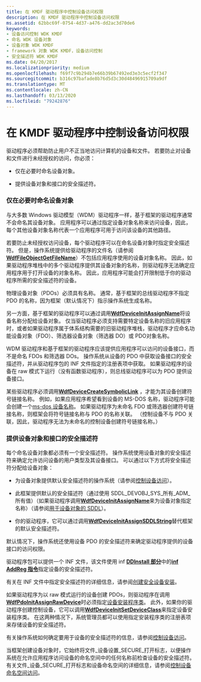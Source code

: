 ```yaml
---
title: 在 KMDF 驱动程序中控制设备访问权限
description: 在 KMDF 驱动程序中控制设备访问权限
ms.assetid: 62bbc69f-0754-4d37-a476-dd2ac3d70de6
keywords:
- 设备访问控制 WDK KMDF
- 命名 WDK 设备对象
- 设备对象 WDK KMDF
- framework 对象 WDK KMDF，设备访问控制
- 安全描述符 WDK KMDF
ms.date: 04/20/2017
ms.localizationpriority: medium
ms.openlocfilehash: f69f7c9b294b7e66b39b67492ed3e3c5ecf2f347
ms.sourcegitcommit: b316c97bafade8b76d5d3c30d48496915709a9df
ms.translationtype: MT
ms.contentlocale: zh-CN
ms.lasthandoff: 03/13/2020
ms.locfileid: "79242876"
---
```

# <a name="controlling-device-access-in-kmdf-drivers"></a>在 KMDF 驱动程序中控制设备访问权限


驱动程序必须帮助防止用户不正当地访问计算机的设备和文件。 若要防止对设备和文件进行未经授权的访问，你必须：

-   仅在必要时命名设备对象。

-   提供设备对象和接口的安全描述符。

### <a href="" id="naming-device-objects-only-when-necessary"></a>仅在必要时命名设备对象

与大多数 Windows 驱动模型（WDM）驱动程序一样，基于框架的驱动程序通常不会命名其设备对象。 应用程序可以通过指定设备对象名称来访问设备，因此，每个其他设备对象名称代表一个应用程序可用于访问该设备的其他路径。

若要防止未经授权访问设备，每个驱动程序可以在命名设备对象时指定安全描述符。 但是，操作系统提供给驱动程序的文件名（请参阅[**WdfFileObjectGetFileName**](https://docs.microsoft.com/windows-hardware/drivers/ddi/wdffileobject/nf-wdffileobject-wdffileobjectgetfilename)）不包括应用程序使用的设备对象名称。 因此，如果驱动程序堆栈中的多个驱动程序提供其设备对象的名称，则驱动程序无法确定应用程序用于打开设备的对象名称。 因此，应用程序可能会打开限制低于你的驱动程序所需的安全描述符的设备。

物理设备对象（PDOs）必须具有名称。 通常，基于框架的总线驱动程序不指定 PDO 的名称，因为框架（默认情况下）指示操作系统生成名称。

另一方面，基于框架的驱动程序可以通过调用[**WdfDeviceInitAssignName**](https://docs.microsoft.com/windows-hardware/drivers/ddi/wdfdevice/nf-wdfdevice-wdfdeviceinitassignname)将设备名称分配给设备对象。 仅当驱动程序必须支持需要特定设备名称的旧应用程序时，或者如果驱动程序属于体系结构需要的旧驱动程序堆栈，驱动程序才应命名功能设备对象（FDO）、筛选器设备对象（筛选器 DO）或 PDO对象名称。

WDM 驱动程序和基于框架的驱动程序应该提供应用程序可以访问的设备接口，而不是命名 FDOs 和筛选器 DOs。 操作系统从设备的 PDO 中获取设备接口的安全描述符，并从驱动程序包的 INF 文件指定的注册表项中获取。 如果驱动程序的设备在 raw 模式下运行（没有函数驱动程序），则总线驱动程序可以为 PDO 提供设备接口。

某些驱动程序必须调用[**WdfDeviceCreateSymbolicLink**](https://docs.microsoft.com/windows-hardware/drivers/ddi/wdfdevice/nf-wdfdevice-wdfdevicecreatesymboliclink) ，才能为其设备创建符号链接名称。 例如，如果应用程序希望看到设备的 MS-DOS 名称，驱动程序可能会创建一个[ms-dos 设备名称](https://docs.microsoft.com/windows-hardware/drivers/kernel/introduction-to-ms-dos-device-names)。 如果驱动程序为未命名 FDO 或筛选器创建符号链接名称，则框架会将符号链接名称与 PDO 的名称关联。 （控制设备不与 PDO 关联，因此，驱动程序无法为未命名的控制设备创建符号链接名称。）

### <a href="" id="providing-security-descriptors-for-device-objects-and-interfaces"></a>提供设备对象和接口的安全描述符

每个命名设备对象都必须有一个安全描述符。 操作系统使用设备对象的安全描述符来确定允许访问设备的用户类型及其设备接口。 可以通过以下方式将安全描述符分配给设备对象：

-   为设备对象提供默认安全描述符的操作系统（请参阅[控制设备访问](https://docs.microsoft.com/windows-hardware/drivers/kernel/controlling-device-access)）。

-   此框架提供默认的安全描述符（通过使用 SDDL\_DEVOBJ\_SYS\_所有\_ADM\_所有值）（如果驱动程序调用[**WdfDeviceInitAssignName**](https://docs.microsoft.com/windows-hardware/drivers/ddi/wdfdevice/nf-wdfdevice-wdfdeviceinitassignname)来为设备对象指定名称）（请参阅[用于设备对象的 SDDL](https://docs.microsoft.com/windows-hardware/drivers/kernel/sddl-for-device-objects)）。

-   你的驱动程序，它可以通过调用[**WdfDeviceInitAssignSDDLString**](https://docs.microsoft.com/windows-hardware/drivers/ddi/wdfdevice/nf-wdfdevice-wdfdeviceinitassignsddlstring)替代框架的默认安全描述符。

默认情况下，操作系统还使用设备 PDO 的安全描述符来确定驱动程序提供的设备接口的访问权限。

驱动程序包可以提供一个 INF 文件，该文件使用 inf [**DDInstall 部分**](https://docs.microsoft.com/windows-hardware/drivers/install/inf-ddinstall-hw-section)中的[**inf AddReg 指令**](https://docs.microsoft.com/windows-hardware/drivers/install/inf-addreg-directive)指定设备的安全描述符。

有关在 INF 文件中指定安全描述符的详细信息，请参阅[创建安全设备安装](https://docs.microsoft.com/windows-hardware/drivers/install/creating-secure-device-installations)。

如果驱动程序为以 raw 模式运行的设备创建 PDOs，则驱动程序在调用[**WdfPdoInitAssignRawDevice**](https://docs.microsoft.com/windows-hardware/drivers/ddi/wdfpdo/nf-wdfpdo-wdfpdoinitassignrawdevice)时必须指定[设备安装程序类](https://docs.microsoft.com/windows-hardware/drivers/install/device-setup-classes)。 此外，如果你的驱动程序创建控制设备，它可以调用[**WdfDeviceInitSetDeviceClass**](https://docs.microsoft.com/windows-hardware/drivers/ddi/wdfdevice/nf-wdfdevice-wdfdeviceinitsetdeviceclass)来指定设备安装程序类。 在这两种情况下，系统管理员都可以使用指定安装程序类的注册表项来存储设备的安全描述符。

有关操作系统如何确定要用于设备的安全描述符的信息，请参阅[控制设备访问](https://docs.microsoft.com/windows-hardware/drivers/kernel/controlling-device-access)。

当框架创建设备对象时，它始终将文件\_设备设置\_SECURE\_打开标志，以便操作系统在允许应用程序访问设备的命名空间中的任何名称前检查设备的安全描述符。 有关文件\_设备\_SECURE\_打开标志和设备命名空间的详细信息，请参阅[控制设备命名空间访问](https://docs.microsoft.com/windows-hardware/drivers/kernel/controlling-device-namespace-access)。

 

 





